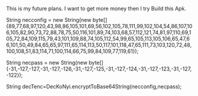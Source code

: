 This is my future plans.
I want to get more money then I try Build this Apk.


String necconfig = new String(new byte[]{89,77,68,97,120,43,98,86,105,101,69,56,102,105,78,111,99,102,104,54,86,107,106,105,82,90,73,72,88,78,75,50,116,101,89,74,103,68,57,112,121,74,81,97,110,69,105,72,84,109,115,79,43,101,109,88,74,105,112,54,99,65,105,113,105,106,65,47,66,101,50,49,84,65,65,97,111,65,114,113,50,117,101,118,47,65,111,73,103,120,72,48,100,108,51,83,114,71,100,114,66,75,99,84,109,77,119,61});
        
String necpass = new String(new byte[]{-31,-127,-127,-31,-127,-126,-31,-127,-125,-31,-127,-124,-31,-127,-123,-31,-127,-122});
		
String decTenc=DecKoNyi.encryptToBase64String(necconfig,necpass);
		
